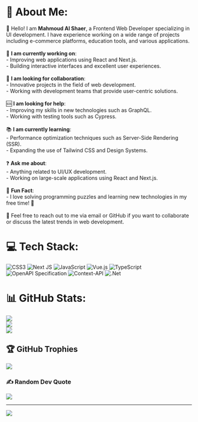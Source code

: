 # 💫 About Me:
👋 Hello! I am **Mahmoud Al Shaer**, a Frontend Web Developer specializing in UI development. I have experience working on a wide range of projects including e-commerce platforms, education tools, and various applications.<br><br>🌟 **I am currently working on**:<br>- Improving web applications using React and Next.js.<br>- Building interactive interfaces and excellent user experiences.<br><br>🤝 **I am looking for collaboration**:<br>- Innovative projects in the field of web development.<br>- Working with development teams that provide user-centric solutions.<br><br>🆘 **I am looking for help**:<br>- Improving my skills in new technologies such as GraphQL.<br>- Working with testing tools such as Cypress.<br><br>📚 **I am currently learning**:<br>- Performance optimization techniques such as Server-Side Rendering (SSR).<br>- Expanding the use of Tailwind CSS and Design Systems.<br><br>❓ **Ask me about**:<br>- Anything related to UI/UX development.<br>- Working on large-scale applications using React and Next.js.<br><br>🎉 **Fun Fact**:<br>- I love solving programming puzzles and learning new technologies in my free time! 🧩<br><br>💬 Feel free to reach out to me via email or GitHub if you want to collaborate or discuss the latest trends in web development.


# 💻 Tech Stack:
![CSS3](https://img.shields.io/badge/css3-%231572B6.svg?style=for-the-badge&logo=css3&logoColor=white) ![Next JS](https://img.shields.io/badge/Next-black?style=for-the-badge&logo=next.js&logoColor=white) ![JavaScript](https://img.shields.io/badge/javascript-%23323330.svg?style=for-the-badge&logo=javascript&logoColor=%23F7DF1E) ![Vue.js](https://img.shields.io/badge/vue.js-%2335495e.svg?style=for-the-badge&logo=vuedotjs&logoColor=%234FC08D) ![TypeScript](https://img.shields.io/badge/typescript-%23007ACC.svg?style=for-the-badge&logo=typescript&logoColor=white) ![OpenAPI Specification](https://img.shields.io/badge/openapiinitiative-%23000000.svg?style=for-the-badge&logo=openapiinitiative&logoColor=white) ![Context-API](https://img.shields.io/badge/Context--Api-000000?style=for-the-badge&logo=react) ![.Net](https://img.shields.io/badge/.NET-5C2D91?style=for-the-badge&logo=.net&logoColor=white)

# 📊 GitHub Stats:
![](https://github-readme-stats.vercel.app/api?username=alshaercode&theme=dark&hide_border=false&include_all_commits=false&count_private=false)<br/>
![](https://github-readme-streak-stats.herokuapp.com/?user=alshaercode&theme=dark&hide_border=false)<br/>
![](https://github-readme-stats.vercel.app/api/top-langs/?username=alshaercode&theme=dark&hide_border=false&include_all_commits=false&count_private=false&layout=compact)

## 🏆 GitHub Trophies
![](https://github-profile-trophy.vercel.app/?username=alshaercode&theme=radical&no-frame=false&no-bg=true&margin-w=4)

### ✍️ Random Dev Quote
![](https://quotes-github-readme.vercel.app/api?type=horizontal&theme=radical)

---
[![](https://visitcount.itsvg.in/api?id=alshaercode&icon=9&color=5)](https://visitcount.itsvg.in)
